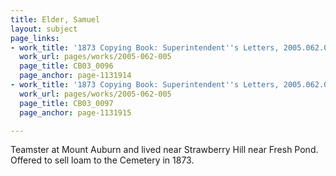 ```yaml
---
title: Elder, Samuel
layout: subject
page_links:
- work_title: '1873 Copying Book: Superintendent''s Letters, 2005.062.005'
  work_url: pages/works/2005-062-005
  page_title: CB03_0096
  page_anchor: page-1131914
- work_title: '1873 Copying Book: Superintendent''s Letters, 2005.062.005'
  work_url: pages/works/2005-062-005
  page_title: CB03_0097
  page_anchor: page-1131915

---
```

<p>Teamster at Mount Auburn and lived near Strawberry Hill near Fresh Pond. Offered to sell loam to the Cemetery in 1873.</p>